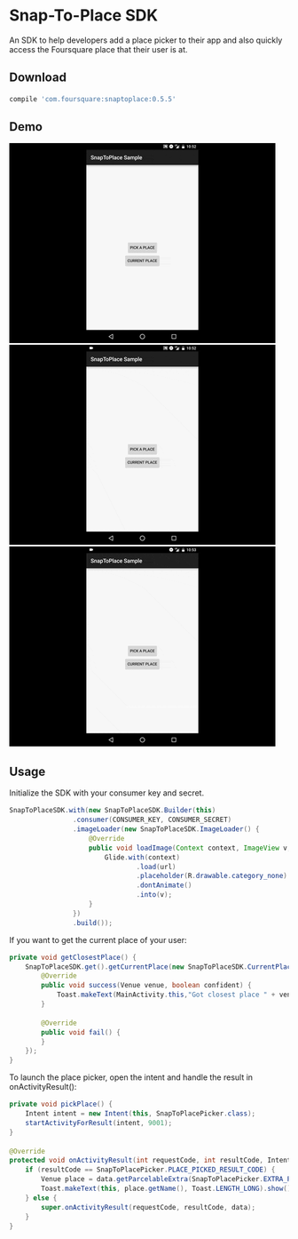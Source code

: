 Snap-To-Place SDK
==================
An SDK to help developers add a place picker to their app and also quickly access the Foursquare place that their user is at.

Download
----------
```groovy
compile 'com.foursquare:snaptoplace:0.5.5'
```

Demo
----------
![currentplace](resources/snaptoplace-currentplace.gif)
<br/>
![pickplace](resources/snaptoplace-pickplace.gif)
<br/>
![changelocation](resources/snaptoplace-changelocation.gif)

Usage
----------

Initialize the SDK with your consumer key and secret.

```java
SnapToPlaceSDK.with(new SnapToPlaceSDK.Builder(this)
                .consumer(CONSUMER_KEY, CONSUMER_SECRET)
                .imageLoader(new SnapToPlaceSDK.ImageLoader() {
                    @Override
                    public void loadImage(Context context, ImageView v, String url) {
                        Glide.with(context)
                                .load(url)
                                .placeholder(R.drawable.category_none)
                                .dontAnimate()
                                .into(v);
                    }
                })
                .build());
```

If you want to get the current place of your user:
```java
private void getClosestPlace() {
    SnapToPlaceSDK.get().getCurrentPlace(new SnapToPlaceSDK.CurrentPlaceResult() {
        @Override
        public void success(Venue venue, boolean confident) {
            Toast.makeText(MainActivity.this,"Got closest place " + venue.getName() + " Confident? " + confident, Toast.LENGTH_LONG).show();
        }

        @Override
        public void fail() {
        }
    });
}
```

To launch the place picker, open the intent and handle the result in onActivityResult():
```java
private void pickPlace() {
    Intent intent = new Intent(this, SnapToPlacePicker.class);
    startActivityForResult(intent, 9001);
}

@Override
protected void onActivityResult(int requestCode, int resultCode, Intent data) {
    if (resultCode == SnapToPlacePicker.PLACE_PICKED_RESULT_CODE) {
        Venue place = data.getParcelableExtra(SnapToPlacePicker.EXTRA_PLACE);
        Toast.makeText(this, place.getName(), Toast.LENGTH_LONG).show();
    } else {
        super.onActivityResult(requestCode, resultCode, data);
    }
}
```